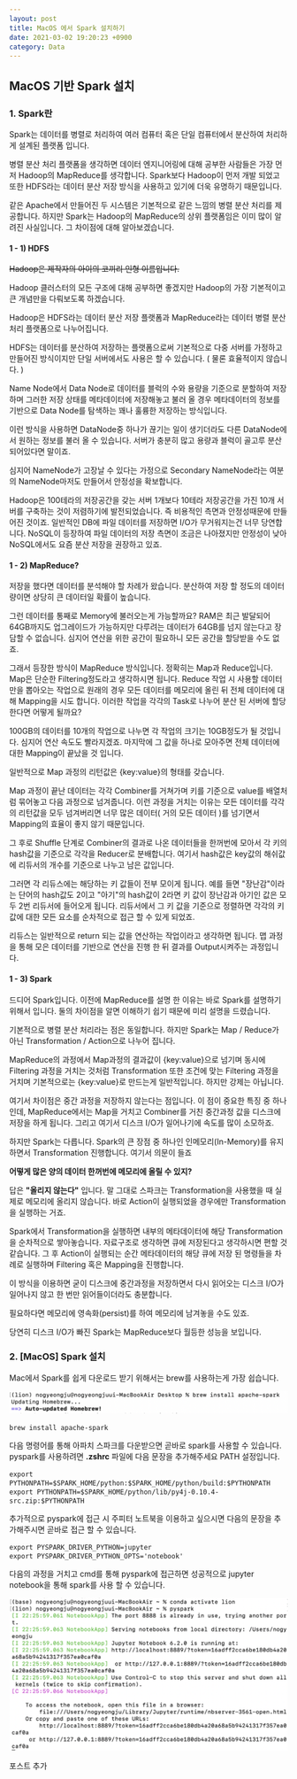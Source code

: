 ```yaml
---
layout: post
title: MacOS 에서 Spark 설치하기
date: 2021-03-02 19:20:23 +0900
category: Data
---
```


MacOS 기반 Spark 설치
---

### 1. Spark란

Spark는 데이터를 병렬로 처리하여 여러 컴퓨터 혹은 단일 컴퓨터에서 분산하여 처리하게 설계된 플랫폼 입니다.

병렬 분산 처리 플랫폼을 생각하면 데이터 엔지니어링에 대해 공부한 사람들은 가장 먼저 Hadoop의 MapReduce를 생각합니다. Spark보다 Hadoop이 먼저 개발 되었고 또한 HDFS라는 데이터 분산 저장 방식을 사용하고 있기에 더욱 유명하기 때문입니다.

같은 Apache에서 만들어진 두 시스템은 기본적으로 같은 느낌의 병렬 분산 처리를 제공합니다. 하지만 Spark는 Hadoop의 MapReduce의 상위 플랫폼임은 이미 많이 알려진 사실입니다. 그 차이점에 대해 알아보겠습니다.

#### 1 - 1) HDFS

~~Hadoop은 제작자의 아이의 코끼리 인형 이름입니다.~~

Hadoop 클러스터의 모든 구조에 대해 공부하면 좋겠지만 Hadoop의 가장 기본적이고 큰 개념만을 다뤄보도록 하겠습니다.

Hadoop은 HDFS라는 데이터 분산 저장 플랫폼과 MapReduce라는 데이터 병렬 분산 처리 플랫폼으로 나누어집니다.

HDFS는 데이터를 분산하여 저장하는 플랫폼으로써 기본적으로 다중 서버를 가정하고 만들어진 방식이지만 단일 서버에서도 사용은 할 수 있습니다. ( 물론 효율적이지 않습니다. )

Name Node에서 Data Node로 데이터를 블럭의 수와 용량을 기준으로 분할하여 저장하며 그러한 저장 상태를 메타데이터에 저장해놓고 불러 올 경우 메타데이터의 정보를 기반으로 Data Node를 탐색하는 꽤나 훌륭한 저장하는 방식입니다.

이런 방식을 사용하면 DataNode중 하나가 끊기는 일이 생기더라도 다른 DataNode에서 원하는 정보를 불러 올 수 있습니다. 서버가 충분히 많고 용량과 블럭이 골고루 분산되어있다면 말이죠.

심지어 NameNode가 고장날 수 있다는 가정으로 Secondary NameNode라는 여분의 NameNode마저도 만들어서 안정성을 확보합니다.

Hadoop은 100테라의 저장공간을 갖는 서버 1개보다 10테라 저장공간을 가진 10개 서버를 구축하는 것이 저렴하기에 발전되었습니다. 즉 비용적인 측면과 안정성때문에 만들어진 것이죠. 일반적인 DB에 파일 데이터를 저장하면 I/O가 무거워지는건 너무 당연합니다. NoSQL이 등장하여 파일 데이터의 저장 측면이 조금은 나아졌지만 안정성이 낮아 NoSQL에서도 요즘 분산 저장을 권장하고 있죠.

#### 1 - 2) MapReduce?

저장을 했다면 데이터를 분석해야 할 차례가 왔습니다. 분산하여 저장 할 정도의 데이터 량이면 상당히 큰 데이터일 확률이 높습니다.

그런 데이터를 통째로 Memory에 불러오는게 가능할까요? RAM은 최근 발달되어 64GB까지도 업그레이드가 가능하지만 다루려는 데이터가 64GB를 넘지 않는다고 장담할 수 없습니다. 심지어 연산을 위한 공간이 필요하니 모든 공간을 할당받을 수도 없죠.

그래서 등장한 방식이 MapReduce 방식입니다. 정확히는 Map과 Reduce입니다. Map은 단순한 Filtering정도라고 생각하시면 됩니다. Reduce 작업 시 사용할 데이터만을 뽑아오는 작업으로 원래의 경우 모든 데이터를 메모리에 올린 뒤 전체 데이터에 대해 Mapping을 시도 합니다. 이러한 작업을 각각의 Task로 나누어 분산 된 서버에 할당한다면 어떻게 될까요?

100GB의 데이터를 10개의 작업으로 나누면 각 작업의 크기는 10GB정도가 될 것입니다. 심지어 연산 속도도 빨라지겠죠. 마지막에 그 값을 하나로 모아주면 전체 데이터에 대한 Mapping이 끝났을 것 입니다.

일반적으로 Map 과정의 리턴값은 {key:value}의 형태를 갖습니다.

Map 과정이 끝난 데이터는 각각 Combiner를 거쳐가며 키를 기준으로 value를 배열처럼 묶어놓고 다음 과정으로 넘겨줍니다. 이런 과정을 거치는 이유는 모든 데이터를 각각의 리턴값을 모두 넘겨버리면 너무 많은 데이터( 거의 모든 데이터 )를 넘기면서 Mapping의 효율이 좋지 않기 때문입니다.

그 후로 Shuffle 단계로 Combiner의 결과로 나온 데이터들을 한꺼번에 모아서 각 키의 hash값을 기준으로 각각을 Reducer로 분배합니다. 여기서 hash값은 key값의 해쉬값에 리듀서의 개수를 기준으로 나누고 남은 값입니다.

그러면 각 리듀스에는 해당하는 키 값들이 전부 모이게 됩니다. 예를 들면 "장난감"이라는 단어의 hash값도 2이고 "아기"의 hash값이 2라면 키 값이 장난감과 아기인 값은 모두 2번 리듀서에 들어오게 됩니다. 리듀서에서 그 키 값을 기준으로 정렬하면 각각의 키 값에 대한 모든 요소를 순차적으로 접근 할 수 있게 되었죠.

리듀스는 일반적으로 return 되는 값을 연산하는 작업이라고 생각하면 됩니다. 맵 과정을 통해 모은 데이터를 기반으로 연산을 진행 한 뒤 결과를 Output시켜주는 과정입니다.

#### 1 - 3) Spark

드디어 Spark입니다. 이전에 MapReduce를 설명 한 이유는 바로 Spark를 설명하기 위해서 입니다. 둘의 차이점을 알면 이해하기 쉽기 때문에 미리 설명을 드렸습니다.

기본적으로 병렬 분산 처리라는 점은 동일합니다. 하지만 Spark는 Map / Reduce가 아닌 Transformation / Action으로 나누어 집니다.

MapReduce의 과정에서 Map과정의 결과값이 {key:value}으로 넘기며 동시에 Filtering 과정을 거치는 것처럼 Transformation 또한 조건에 맞는 Filtering 과정을 거치며 기본적으로는 {key:value}로 만드는게 일반적입니다. 하지만 강제는 아닙니다.

여기서 차이점은 중간 과정을 저장하지 않는다는 점입니다. 이 점이 중요한 특징 중 하나인데, MapReduce에서는 Map을 거치고 Combiner를 거친 중간과정 값을 디스크에 저장을 하게 됩니다. 그리고 여기서 디스크 I/O가 일어나기에 속도를 많이 소모하죠.

하지만 Spark는 다릅니다. Spark의 큰 장점 중 하나인 인메모리(In-Memory)를 유지하면서 Transformation 진행합니다. 여기서 의문이 들죠

**어떻게 많은 양의 데이터 한꺼번에 메모리에 올릴 수 있지?**

답은 **"올리지 않는다"** 입니다. 말 그대로 스파크는 Transformation을 사용했을 때 실제로 메모리에 올리지 않습니다. 바로 Action이 실행되었을 경우에만 Transformation을 실행하는 거죠.

Spark에서 Transformation을 실행하면 내부의 메타데이터에 해당
Transformation을 순차적으로 쌓아놓습니다. 자료구조로 생각하면 큐에 저장된다고 생각하시면 편할 것 같습니다. 그 후 Action이 실행되는 순간 메타데이터의 해당 큐에 저장 된 명령들을 차례로 실행하며 Filtering 혹은 Mapping을 진행합니다.

이 방식을 이용하면 굳이 디스크에 중간과정을 저장하면서 다시 읽어오는 디스크 I/O가 일어나지 않고 한 번만 읽어들이더라도 충분합니다.

필요하다면 메모리에 영속화(persist)를 하여 메모리에 남겨놓을 수도 있죠.

당연히 디스크 I/O가 빠진 Spark는 MapReduce보다 월등한 성능을 보입니다.

### 2. [MacOS] Spark 설치

Mac에서 Spark를 쉽게 다운로드 받기 위해서는 brew를 사용하는게 가장 쉽습니다.

![ex_screenshot](/public/img/Spark-cmd.png)

```
brew install apache-spark
```

다음 명령어를 통해 아파치 스파크를 다운받으면 곧바로 spark를 사용할 수 있습니다. pyspark를 사용하려면 **.zshrc** 파일에 다음 문장을 추가해주세요 PATH 설정입니다.

```
export PYTHONPATH=$SPARK_HOME/python:$SPARK_HOME/python/build:$PYTHONPATH
export PYTHONPATH=$SPARK_HOME/python/lib/py4j-0.10.4-src.zip:$PYTHONPATH
```

추가적으로 pyspark에 접근 시 주피터 노트북을 이용하고 싶으시면 다음의 문장을 추가해주시면 곧바로 접근 할 수 있습니다.

```
export PYSPARK_DRIVER_PYTHON=jupyter
export PYSPARK_DRIVER_PYTHON_OPTS='notebook'
```

다음의 과정을 거치고 cmd를 통해 pyspark에 접근하면 성공적으로 jupyter notebook을 통해 spark를 사용 할 수 있습니다.

![ex_screenshot](/public/img/Spark-Jupyter.png)

포스트 추가
